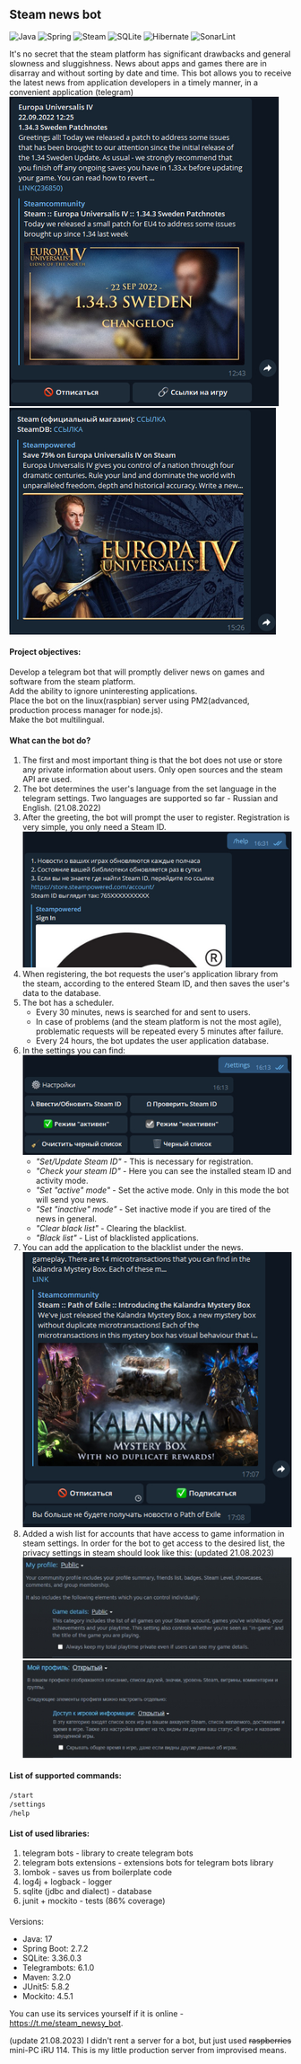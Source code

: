 ## Steam news bot

![Java](https://img.shields.io/badge/Java-ED8B00?style=for-the-badge&logo=openjdk&logoColor=white)
![Spring](https://img.shields.io/badge/Spring-6DB33F?style=for-the-badge&logo=spring&logoColor=white)
![Steam](https://img.shields.io/badge/steam-%23000000.svg?style=for-the-badge&logo=steam&logoColor=white)
![SQLite](https://img.shields.io/badge/sqlite-%2307405e.svg?style=for-the-badge&logo=sqlite&logoColor=white)
![Hibernate](https://img.shields.io/badge/Hibernate-59666C?style=for-the-badge&logo=Hibernate&logoColor=white)
![SonarLint](https://img.shields.io/badge/SonarLint-CB2029?style=for-the-badge&logo=sonarlint&logoColor=white)

It's no secret that the steam platform has significant drawbacks and general slowness and
sluggishness. News about apps
and games there are in disarray and without sorting by date and time. This bot allows you to receive
the latest news
from application developers in a timely manner, in a convenient application (telegram)<br/>
![image info](images/image01.jpg)![image info](images/image00.jpg)

#### Project objectives:

Develop a telegram bot that will promptly deliver news on games and software from the steam
platform.<br/>
Add the ability to ignore uninteresting applications.<br/>
Place the bot on the linux(raspbian) server using PM2(advanced, production process manager for
node.js).<br/>
Make the bot multilingual.<br/>

#### What can the bot do?

1. The first and most important thing is that the bot does not use or store any private information
   about users. Only
   open sources and the steam API are used.
2. The bot determines the user's language from the set language in the telegram settings. Two
   languages are supported so
   far - Russian and English. (21.08.2022)
3. After the greeting, the bot will prompt the user to register. Registration is very simple, you
   only need a Steam ID.
   ![image info](images/image03.jpg)
4. When registering, the bot requests the user's application library from the steam, according to
   the entered Steam ID,
   and then saves the user's data to the database.
5. The bot has a scheduler.
    - Every 30 minutes, news is searched for and sent to users.
    - In case of problems (and the steam platform is not the
      most agile), problematic requests will be repeated every 5 minutes after failure.
    - Every 24 hours, the bot updates the user application database.
6. In the settings you can find:<br/>
   ![image info](images/image02.jpg)
    - _"Set/Update Steam ID"_ - This is necessary for registration.
    - _"Check your steam ID"_ - Here you can see the installed steam ID and activity mode.
    - _"Set \"active\" mode"_ - Set the active mode. Only in this mode the bot will send you news.
    - _"Set \"inactive\" mode"_ - Set inactive mode if you are tired of the news in general.
    - _"Clear black list"_ - Clearing the blacklist.
    - _"Black list"_ - List of blacklisted applications.
7. You can add the application to the blacklist under the news.<br/>
   ![image info](images/image04.jpg)
8. Added a wish list for accounts that have access to game information in steam settings. In order
   for the bot to get access to the desired list, the privacy settings in steam should look like
   this: (updated 21.08.2023)<br/>
   ![image info](images/image06.jpg)![image info](images/image07.jpg)

#### List of supported commands:

    /start
    /settings
    /help

#### List of used libraries:

1. telegram bots - library to create telegram bots
2. telegram bots extensions - extensions bots for telegram bots library
3. lombok - saves us from boilerplate code
4. log4j + logback - logger
5. sqlite (jdbc and dialect) - database
6. junit + mockito - tests (86% coverage)

####

Versions:

- Java: 17</br>
- Spring Boot: 2.7.2</br>
- SQLite: 3.36.0.3</br>
- Telegrambots: 6.1.0</br>
- Maven: 3.2.0</br>
- JUnit5: 5.8.2</br>
- Mockito: 4.5.1</br>

You can use its services yourself if it is online - https://t.me/steam_newsy_bot.

(update 21.08.2023)
I didn't rent a server for a bot, but just used ~~raspberries~~ mini-PC iRU 114. This is my little
production server
from improvised means.
